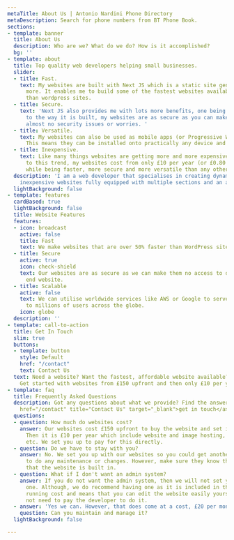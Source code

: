 ```yaml
---
metaTitle: About Us | Antonio Nardini Phone Directory
metaDescription: Search for phone numbers from BT Phone Book.
sections:
- template: banner
  title: About Us
  description: Who are we? What do we do? How is it accomplished?
  bg: ''
- template: about
  title: Top quality web developers helping small businesses.
  slider:
  - title: Fast.
    text: My websites are built with Next JS which is a static site generator and
      more. It enables me to build some of the fastest websites available much faster
      than wordpress sites.
  - title: Secure.
    text: 'Next JS also provides me with lots more benefits, one being security. Due
      to the way it is built, my websites are as secure as you can make them with
      almost no security issues or worries. '
  - title: Versatile.
    text: My websites can also be used as mobile apps (or Progressive Web Apps (PWA)).
      This means they can be installed onto practically any device and be used offline.
  - title: Inexpensive.
    text: Like many things websites are getting more and more expensive. On the contrary
      to this trend, my websites cost from only £10 per year (or £0.80 per month)
      while being faster, more secure and more versatile than any other type of website.
  description: 'I am a web developer that specialises in creating dynamic, fast and
    inexpensive websites fully equipped with multiple sections and an admin system. '
  lightBackground: false
- template: features
  cardBased: true
  lightBackground: false
  title: Website Features
  features:
  - icon: broadcast
    active: false
    title: Fast
    text: We make websites that are over 50% faster than WordPress sites.
  - title: Secure
    active: true
    icon: check-shield
    text: Our websites are as secure as we can make them no access to data from the
      end website.
  - title: Scalable
    active: false
    text: We can utilise worldwide services like AWS or Google to serve our websites
      to millions of users across the globe.
    icon: globe
  description: ''
- template: call-to-action
  title: Get In Touch
  slim: true
  buttons:
  - template: button
    style: Default
    href: "/contact"
    text: Contact Us
  text: Need a website? Want the fastest, affordable website available? Look no further.
    Get started with websites from £150 upfront and then only £10 per year to run.
- template: faq
  title: Frequently Asked Questions
  description: Got any questions about what we provide? Find the answers here or <a
    href="/contact" title="Contact Us" target="_blank">get in touch</a> with us.
  questions:
  - question: How much do websites cost?
    answer: Our websites cost £150 upfront to buy the website and set it up for you.
      Then it is £10 per year which include website and image hosting, domain name,
      etc. We set you up to pay for this directly.
  - question: Do we have to stay with you?
    answer: No. We set you up with our websites so you could get another developer
      to do any maintenance or changes. However, make sure they know the technologies
      that the website is built in.
  - question: What if I don't want an admin system?
    answer: If you do not want the admin system, then we will not set you up with
      one. Although, we do recommend having one as it is included in the £10 per year
      running cost and means that you can edit the website easily yourself and do
      not need to pay the developer to do it.
  - answer: 'Yes we can. However, that does come at a cost, £20 per month to be precise. '
    question: Can you maintain and manage it?
  lightBackground: false

---
```

